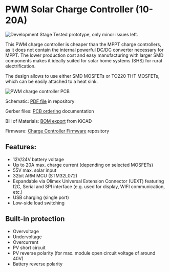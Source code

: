 # PWM Solar Charge Controller (10-20A)

![Development Stage](https://img.shields.io/badge/development%20stage-eval-yellow.svg) Tested prototype, only minor issues left.

This PWM charge controller is cheaper than the MPPT charge controllers, as it does not contain the internal powerful DC/DC converter necessary for MPPT. The lower production cost and easy manufacturing with larger SMD components makes it ideally suited for solar home systems (SHS) for rural electrification.

The design allows to use either SMD MOSFETs or TO220 THT MOSFETs, which can be easily attached to a heat sink.

![PWM charge controller PCB](pwm-2420-lus.png)

Schematic: [PDF file](pwm-2420-lus.pdf) in repository

Gerber files: [PCB ordering](http://libre.solar/docs/pcb_ordering) documentation

Bill of Materials: [BOM export](http://libre.solar/docs/bom) from KiCAD

Firmware: [Charge Controller Firmware](https://github.com/LibreSolar/charge-controller-firmware) repository

## Features:
- 12V/24V battery voltage
- Up to 20A max. charge current (depending on selected MOSFETs)
- 55V max. solar input
- 32bit ARM MCU (STM32L072)
- Expandable via Olimex Universal Extension Connector (UEXT) featuring
   I2C, Serial and SPI interface (e.g. used for display, WIFI communication, etc.)
- USB charging (single port)
- Low-side load switching

## Built-in protection
- Overvoltage
- Undervoltage
- Overcurrent
- PV short circuit
- PV reverse polarity (for max. module open circuit voltage of around 40V)
- Battery reverse polarity
